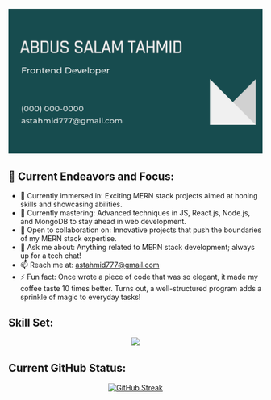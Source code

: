 ![](https://raw.githubusercontent.com/tahmid530/tahmid530/main/cover%20image.png)


## 🎯 Current Endeavors and Focus:

- 🔭 Currently immersed in: Exciting MERN stack projects aimed at honing skills and showcasing abilities.
- 🌱 Currently mastering: Advanced techniques in JS, React.js, Node.js, and MongoDB to stay ahead in web development.
- 👯 Open to collaboration on: Innovative projects that push the boundaries of my MERN stack expertise.
- 💬 Ask me about: Anything related to MERN stack development; always up for a tech chat!
- 📫 Reach me at: astahmid777@gmail.com
- ⚡ Fun fact: Once wrote a piece of code that was so elegant, it made my coffee taste 10 times better. Turns out, a well-structured program adds a sprinkle of magic to everyday tasks!


## Skill Set: 

<p align="center">
  <a href="https://skillicons.dev">
    <img src="https://skillicons.dev/icons?i=html,css,bootstrap,tailwind,github,js,react,mongodb,nodejs,express,firebase" />
  </a>
</p>


## Current GitHub Status: 

<div align="center"> 

[![GitHub Streak](https://github-readme-streak-stats.herokuapp.com?user=tahmid530&theme=merko&border_radius=10&date_format=M%20j%5B%2C%20Y%5D&card_width=900)](https://git.io/streak-stats)

</div>
